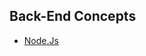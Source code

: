 ## Back-End Concepts

- [Node.Js](https://github.com/BekCodingAddict/Back-End/tree/master/Concepts/Node.Js)
